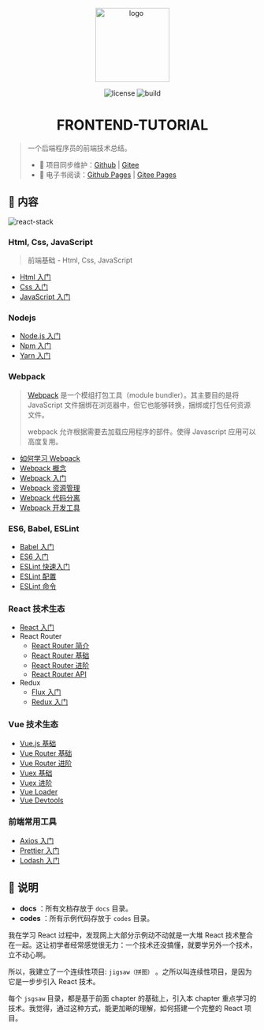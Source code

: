 <p align="center">
    <a href="https://dunwu.github.io/frontend-tutorial/" target="_blank" rel="noopener noreferrer">
        <img src="http://dunwu.test.upcdn.net/common/logo/dunwu-logo.png" alt="logo" width="150px"/>
    </a>
</p>

<p align="center">
    <img src="https://badgen.net/github/license/dunwu/frontend-tutorial" alt="license">
    <img src="https://travis-ci.com/dunwu/frontend-tutorial.svg?branch=master" alt="build">
</p>

<h1 align="center">FRONTEND-TUTORIAL</h1>

> 一个后端程序员的前端技术总结。
>
> - 🔁 项目同步维护：[Github](https://github.com/dunwu/frontend-tutorial/) | [Gitee](https://gitee.com/turnon/frontend-tutorial/)
> - 📖 电子书阅读：[Github Pages](https://dunwu.github.io/frontend-tutorial/) | [Gitee Pages](http://turnon.gitee.io/frontend-tutorial/)

## 📖 内容

![react-stack](https://raw.githubusercontent.com/dunwu/frontend-tutorial/master/docs/assets/images/react-stack.jpg)

### Html, Css, JavaScript

> 前端基础 - Html, Css, JavaScript

- [Html 入门](docs/base/html.md)
- [Css 入门](docs/base/css)
- [JavaScript 入门](docs/base/js)

### Nodejs

- [Node.js 入门](docs/nodejs/nodejs.md)
- [Npm 入门](docs/nodejs/npm.md)
- [Yarn 入门](docs/nodejs/yarn.md)

### Webpack

> [Webpack](docs/webpack) 是一个模组打包工具（module bundler）。其主要目的是将 JavaScript 文件捆绑在浏览器中，但它也能够转换，捆绑或打包任何资源文件。
>
> webpack 允许根据需要去加载应用程序的部件。使得 Javascript 应用可以高度复用。

- [如何学习 Webpack](docs/webpack/webpack-howto.md)
- [Webpack 概念](docs/webpack/concept.md)
- [Webpack 入门](docs/webpack/webpack-tutorial.md)
- [Webpack 资源管理](docs/webpack/asset-management.md)
- [Webpack 代码分离](docs/webpack/code-splitting.md)
- [Webpack 开发工具](docs/webpack/development.md)

### ES6, Babel, ESLint

- [Babel 入门](docs/es6/babel/babel-quickstart.md)
- [ES6 入门](docs/es6/es6/es6-quickstart.md)
- [ESLint 快速入门](docs/es6/eslint/eslint-quickstart.md)
- [ESLint 配置](docs/es6/eslint/eslint-configuration.md)
- [ESLint 命令](docs/es6/eslint/eslint-command.md)

### React 技术生态

- [React 入门](docs/react/react-quickstart.md)
- React Router
  - [React Router 简介](docs/react/react-router/react-router-introduction.md)
  - [React Router 基础](docs/react/react-router/react-router-basic.md)
  - [React Router 进阶](docs/react/react-router/react-router-advanced.md)
  - [React Router API](docs/react/react-router/react-router-api.md)
- Redux
  - [Flux 入门](docs/react/redux/Flux入门.md)
  - [Redux 入门](docs/react/redux/Redux入门.md)

### Vue 技术生态

- [Vue.js 基础](docs/vue/vuejs-basic.md)
- [Vue Router 基础](docs/vue/vue-router-basic.md)
- [Vue Router 进阶](docs/vue/vue-router-advanced.md)
- [Vuex 基础](docs/vue/vuex-basic.md)
- [Vuex 进阶](docs/vue/vuex-advanced.md)
- [Vue Loader](docs/vue/vue-loader.md)
- [Vue Devtools](docs/vue/vue-devtools.md)

### 前端常用工具

- [Axios 入门](docs/tool/axios.md)
- [Prettier 入门](docs/tool/prettier.md)
- [Lodash 入门](docs/tool/lodash.md)

## 📌 说明

- **docs** ：所有文档存放于 `docs` 目录。
- **codes** ：所有示例代码存放于 `codes` 目录。

我在学习 React 过程中，发现网上大部分示例动不动就是一大堆 React 技术整合在一起。这让初学者经常感觉很无力：一个技术还没搞懂，就要学另外一个技术，立不动心啊。

所以，我建立了一个连续性项目: `jigsaw（拼图）` 。之所以叫连续性项目，是因为它是一步步引入 React 技术。

每个 `jsgsaw` 目录，都是基于前面 chapter 的基础上，引入本 chapter 重点学习的技术。我觉得，通过这种方式，能更加晰的理解，如何搭建一个完整的 React 项目。
